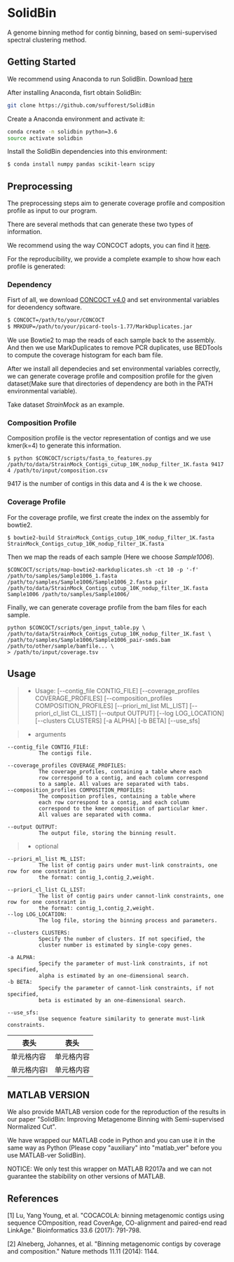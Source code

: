 # SolidBin
A genome binning method for contig binning, based on semi-supervised spectral clustering method.

## <a name="started"></a>Getting Started

We recommend using Anaconda to run SolidBin. Download [here](https://www.continuum.io/downloads)

After installing Anaconda, fisrt obtain SolidBin:

```sh
git clone https://github.com/sufforest/SolidBin
```
Create a Anaconda environment and activate it:

```sh
conda create -n solidbin python=3.6
source activate solidbin
```

Install the SolidBin dependencies into this environment:

```sh
$ conda install numpy pandas scikit-learn scipy
```

## <a name="preprocessing"></a>Preprocessing

The preprocessing steps aim to generate coverage profile and composition profile as input to our program.

There are several methods that can generate these two types of information.

We recommend using the way CONCOCT adopts, you can find it [here](https://github.com/BinPro/CONCOCT/). 

For the reproducibility, we provide a complete example to show how each profile is generated:

### Dependency

Fisrt of all, we download [CONCOCT v4.0](https://github.com/BinPro/CONCOCT/archive/0.4.0.zip) and set environmental variables for deoendency software.

```sh
$ CONCOCT=/path/to/your/CONCOCT
$ MRKDUP=/path/to/your/picard-tools-1.77/MarkDuplicates.jar

```

We use Bowtie2 to map the reads of each sample back to the assembly.
And then we use MarkDuplicates to remove PCR duplicates, use BEDTools to compute the coverage histogram for each bam file.

After we install all dependecies and set environmental variables correctly, we can generate coverage profile and composition profile for the given dataset(Make sure that directories of dependency are both in the PATH environmental variable).

Take dataset *StrainMock* as an example.


### Composition Profile

Composition profile is the vector representation of contigs and we use kmer(k=4) to generate this information.

```
$ python $CONCOCT/scripts/fasta_to_features.py /path/to/data/StrainMock_Contigs_cutup_10K_nodup_filter_1K.fasta 9417 4 /path/to/input/composition.csv
```
9417 is the number of contigs in this data and 4 is the k we choose.

### Coverage Profile
For the coverage profile, we first create the index on the assembly for bowtie2.

```
$ bowtie2-build StrainMock_Contigs_cutup_10K_nodup_filter_1K.fasta StrainMock_Contigs_cutup_10K_nodup_filter_1K.fasta
```
Then we map the reads of each sample (Here we choose *Sample1006*).

```
$CONCOCT/scripts/map-bowtie2-markduplicates.sh -ct 10 -p '-f' /path/to/samples/Sample1006_1.fasta /path/to/samples/Sample1006/Sample1006_2.fasta pair /path/to/data/StrainMock_Contigs_cutup_10K_nodup_filter_1K.fasta Sample1006 /path/to/samples/Sample1006/
```

Finally, we can generate coverage profile from the bam files for each sample.

```
python $CONCOCT/scripts/gen_input_table.py \
/path/to/data/StrainMock_Contigs_cutup_10K_nodup_filter_1K.fast \
/path/to/samples/Sample1006/Sample1006_pair-smds.bam /path/to/other/sample/bamfile... \
> /path/to/input/coverage.tsv
```



## <a name="usage"></a>Usage


> - Usage:         [--contig_file CONTIG_FILE]
                   [--coverage_profiles COVERAGE_PROFILES]
                   [--composition_profiles COMPOSITION_PROFILES]
                   [--priori_ml_list ML_LIST] 
                   [--priori_cl_list CL_LIST] 
                   [--output OUTPUT]
                   [--log LOG_LOCATION]
                   [--clusters CLUSTERS]
                   [-a ALPHA]
                   [-b BETA]
                   [--use_sfs]

> - arguments
				
  	--contig_file CONTIG_FILE: 
              The contigs file.
	
  	--coverage_profiles COVERAGE_PROFILES: 
              The coverage_profiles, containing a table where each
              row correspond to a contig, and each column correspond
              to a sample. All values are separated with tabs.
  	--composition_profiles COMPOSITION_PROFILES: 
              The composition profiles, containing a table where
              each row correspond to a contig, and each column
              correspond to the kmer composition of particular kmer.
              All values are separated with comma.
	
  	--output OUTPUT:
              The output file, storing the binning result.
  
> - optional

  	--priori_ml_list ML_LIST:
              The list of contig pairs under must-link constraints, one row for one constraint in
              the format: contig_1,contig_2,weight.
                        
  	--priori_cl_list CL_LIST:
              The list of contig pairs under cannot-link constraints, one row for one constraint in
              the format: contig_1,contig_2,weight.
    --log LOG_LOCATION:
              The log file, storing the binning process and parameters.
    
    --clusters CLUSTERS: 
              Specify the number of clusters. If not specified, the
              cluster number is estimated by single-copy genes.
                        
    -a ALPHA:
              Specify the parameter of must-link constraints, if not specified, 
              alpha is estimated by an one-dimensional search.
    -b BETA:
              Specify the parameter of cannot-link constraints, if not specified, 
              beta is estimated by an one-dimensional search.
                  
    --use_sfs:
              Use sequence feature similarity to generate must-link constraints.

  表头  | 表头
  ------------- | -------------
 单元格内容  | 单元格内容
 单元格内容l  | 单元格内容
## <a name="preprocessing"></a>MATLAB VERSION
We also provide MATLAB version code for the reproduction of the results in our paper "SolidBin: Improving Metagenome Binning with Semi-supervised Normalized Cut".

We have wrapped our MATLAB code in Python and you can use it in the same way as Python (Please copy "auxiliary" into "matlab_ver" before you use MATLAB-ver SolidBin).

NOTICE: We only test this wrapper on MATLAB R2017a and we can not guarantee the stabibility on other versions of MATLAB.



## <a name="preprocessing"></a>References

[1] Lu, Yang Young, et al. "COCACOLA: binning metagenomic contigs using sequence COmposition, read CoverAge, CO-alignment and paired-end read LinkAge." Bioinformatics 33.6 (2017): 791-798.

[2] Alneberg, Johannes, et al. "Binning metagenomic contigs by coverage and composition." Nature methods 11.11 (2014): 1144.             





